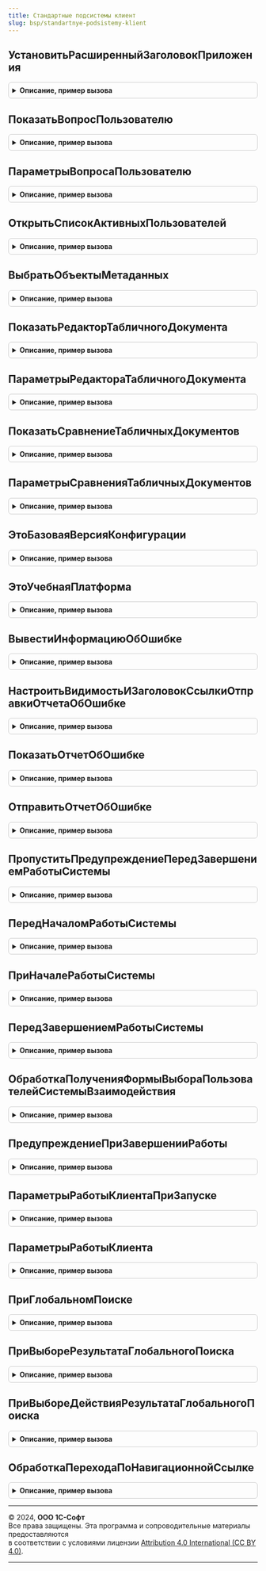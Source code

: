```yaml
---
title: Стандартные подсистемы клиент
slug: bsp/standartnye-podsistemy-klient
---
```



## УстановитьРасширенныйЗаголовокПриложения
<details style="margin: 1em 0; padding: 0.5em; border: 1px solid #ccc; border-radius: 6px;">

<summary style="font-weight: bold; cursor: pointer;">Описание, пример вызова</summary>

```bsl

// Устанавливает заголовок главного окна приложения, используя значение константы
// ЗаголовокПриложения и заголовок приложения по умолчанию.
//
// Параметры:
//   ПриЗапуске - Булево - Истина, если вызывается при начале работы программы.
//
Процедура УстановитьРасширенныйЗаголовокПриложения(ПриЗапуске = Ложь) Экспорт
```

Пример вызова
```bsl
СтандартныеПодсистемыКлиент.УстановитьРасширенныйЗаголовокПриложения(ПриЗапуске);
```
</details>

## ПоказатьВопросПользователю
<details style="margin: 1em 0; padding: 0.5em; border: 1px solid #ccc; border-radius: 6px;">

<summary style="font-weight: bold; cursor: pointer;">Описание, пример вызова</summary>

```bsl

// Показать форму вопроса.
//
// Параметры:
//   ОписаниеОповещенияОЗавершении - ОписаниеОповещения - описание процедуры, которая будет вызвана после закрытия окна
//                                                        вопроса со следующими параметрами:
//                                                          РезультатВопроса - Структура:
//                                                            Значение - результат выбора пользователя: значение
//                                                                       системного перечисления или значение,
//                                                                       связанное с нажатой кнопкой. В случае закрытия
//                                                                       диалога по истечении времени - значение
//                                                                       Таймаут.
//                                                            БольшеНеЗадаватьЭтотВопрос - Булево - результат выбора
//                                                                                                  пользователя в
//                                                                                                  одноименном флажке.
//                                                          ДополнительныеПараметры - Структура
//   ТекстВопроса                  - Строка, ФорматированнаяСтрока - текст задаваемого вопроса.
//   Кнопки                        - РежимДиалогаВопрос
//                                 - СписокЗначений     - может быть задан список значений, в котором:
//                                       Значение - содержит значение, связанное с кнопкой и возвращаемое при
//                                                  ее нажатии. В качестве значения может использоваться значение
//                                                  перечисления КодВозвратаДиалога, а также другие значения,
//                                                  поддерживающее XDTO-сериализацию.
//                                       Представление - текст кнопки.
//
//   ДополнительныеПараметры       - см. СтандартныеПодсистемыКлиент.ПараметрыВопросаПользователю.
//
Процедура ПоказатьВопросПользователю(ОписаниеОповещенияОЗавершении, ТекстВопроса, Кнопки, ДополнительныеПараметры = Неопределено) Экспорт
```

Пример вызова
```bsl
СтандартныеПодсистемыКлиент.ПоказатьВопросПользователю(ОписаниеОповещенияОЗавершении, ТекстВопроса, Кнопки, ДополнительныеПараметры);
```
</details>

## ПараметрыВопросаПользователю
<details style="margin: 1em 0; padding: 0.5em; border: 1px solid #ccc; border-radius: 6px;">

<summary style="font-weight: bold; cursor: pointer;">Описание, пример вызова</summary>

```bsl

// Возвращает новую структуру дополнительных параметров для процедуры ПоказатьВопросПользователю.
//
// Возвращаемое значение:
//  Структура:
//    * КнопкаПоУмолчанию             - Произвольный - определяет кнопку по умолчанию по типу кнопки или по связанному
//                                                     с ней значению.
//    * Таймаут                       - Число        - интервал времени в секундах до автоматического закрытия окна
//                                                     вопроса.
//    * КнопкаТаймаута                - Произвольный - кнопка (по типу кнопки или по связанному с ней значению),
//                                                     на которой отображается количество секунд, оставшихся до
//                                                     истечения таймаута.
//    * Заголовок                     - Строка       - заголовок вопроса.
//    * ПредлагатьБольшеНеЗадаватьЭтотВопрос - Булево - если Истина, то в окне вопроса будет доступен одноименный флажок.
//    * БольшеНеЗадаватьЭтотВопрос    - Булево       - принимает значение, выбранное пользователем в соответствующем
//                                                     флажке.
//    * БлокироватьВесьИнтерфейс      - Булево       - если Истина, форма вопроса открывается, блокируя работу всех
//                                                     остальных открытых окон, включая главное окно.
//    * Картинка                      - Картинка     - картинка, выводимая в окне вопроса.
//    * ТекстФлажка                   - Строка       - текст флажка "Больше не спрашивать".
//
Функция ПараметрыВопросаПользователю() Экспорт
```

Пример вызова
```bsl
Результат = СтандартныеПодсистемыКлиент.ПараметрыВопросаПользователю() 
```
</details>

## ОткрытьСписокАктивныхПользователей
<details style="margin: 1em 0; padding: 0.5em; border: 1px solid #ccc; border-radius: 6px;">

<summary style="font-weight: bold; cursor: pointer;">Описание, пример вызова</summary>

```bsl

// Вызывается при необходимости открыть форму списка активных пользователей,
// которые в данный момент времени работают с системой.
//
// Параметры:
//    ПараметрыФормы - Структура        - см. описание параметра Параметры метода ОткрытьФорму в синтакс-помощнике.
//    ВладелецФормы  - ФормаКлиентскогоПриложения - см. описание параметра Владелец метода ОткрытьФорму в синтакс-помощнике.
//
Процедура ОткрытьСписокАктивныхПользователей(ПараметрыФормы = Неопределено, ВладелецФормы = Неопределено) Экспорт
```

Пример вызова
```bsl
СтандартныеПодсистемыКлиент.ОткрытьСписокАктивныхПользователей(ПараметрыФормы, ВладелецФормы);
```
</details>

## ВыбратьОбъектыМетаданных
<details style="margin: 1em 0; padding: 0.5em; border: 1px solid #ccc; border-radius: 6px;">

<summary style="font-weight: bold; cursor: pointer;">Описание, пример вызова</summary>

```bsl

// Открыть выбор объектов метаданных.
//
// Параметры:
//  ПараметрыФормы - см. СтандартныеПодсистемыКлиентСервер.ПараметрыВыбораОбъектовМетаданных
//  ОписаниеОповещенияОЗакрытии - ОписаниеОповещения - оповещение, вызываемое при закрытии формы с параметрами:
//			# ВыбранныеОбъектыМетаданных - СписокЗначений - полные имена выбранных объектов метаданных,
//				или ссылки на идентификаторы объектов метаданных, если параметр ВыбиратьСсылки установлен в Истина.
//			# ДополнительныеПараметры - Произвольный - дополнительные параметры, переданные при создании оповещения.
//		Если ОписаниеОповещенияОЗакрытии не указано, то будет вызвано оповещение, которое можно получить
//		с помощью обработчика ОбработкаОповещения:
//			# ИмяСобытия - Строка - "ВыборОбъектовМетаданных"
//			# Параметр - СписокЗначений - выбранные объекты метаданных.
//			# Источник - см. СтандартныеПодсистемыКлиентСервер.ПараметрыВыбораОбъектовМетаданных.УникальныйИдентификаторИсточник
//
Процедура ВыбратьОбъектыМетаданных(ПараметрыФормы, ОписаниеОповещенияОЗакрытии = Неопределено) Экспорт
```

Пример вызова
```bsl
СтандартныеПодсистемыКлиент.ВыбратьОбъектыМетаданных(ПараметрыФормы, ОписаниеОповещенияОЗакрытии);
```
</details>

## ПоказатьРедакторТабличногоДокумента
<details style="margin: 1em 0; padding: 0.5em; border: 1px solid #ccc; border-radius: 6px;">

<summary style="font-weight: bold; cursor: pointer;">Описание, пример вызова</summary>

```bsl

// Открыть табличный документ на просмотр или редактирование.
// При записи отредактированного табличного документа также вызывается оповещение, которое можно получить
// с помощью обработчика ОбработкаОповещения:
//	# ИмяСобытия - Строка - "Запись_ТабличныйДокумент" или "ОтменаРедактированияТабличногоДокумента"
//	# Параметр - Структура:
//	  ## ПутьКФайлу - Строка - полный путь к файлу отредактированного табличного документа.
//	  ## Представление - Строка - имя документа, заданное в ПараметрыРедактораТабличногоДокумента.ИмяДокумента
//	# Источник - ФормаКлиентскогоПриложения - форма редактора табличного документа.
//
// Параметры:
//  ТабличныйДокумент - ТабличныйДокумент - отображаемый или редактируемый табличный документ.
//  ПараметрыФормы - см. СтандартныеПодсистемыКлиент.ПараметрыРедактораТабличногоДокумента
//  ОписаниеОповещенияОЗакрытии - ОписаниеОповещения - оповещение, которое будет вызвано при закрытии
//                                                     формы редактора табличного документа.
//  Владелец - ФормаКлиентскогоПриложения - форма-владелец.
//
Процедура ПоказатьРедакторТабличногоДокумента(Знач ТабличныйДокумент, Знач ПараметрыФормы = Неопределено, Экспорт
```

Пример вызова
```bsl
СтандартныеПодсистемыКлиент.ПоказатьРедакторТабличногоДокумента(ТабличныйДокумент, ПараметрыФормы, );
```
</details>

## ПараметрыРедактораТабличногоДокумента
<details style="margin: 1em 0; padding: 0.5em; border: 1px solid #ccc; border-radius: 6px;">

<summary style="font-weight: bold; cursor: pointer;">Описание, пример вызова</summary>

```bsl

// Параметры редактора табличного документа для СтандартныеПодсистемыКлиент.ПоказатьРедакторТабличногоДокумента.
//
// Возвращаемое значение:
//  Структура:
//   * ИмяДокумента - Строка - наименование табличного документа, выводимое в заголовке редактора.
//   * ТабличныйДокумент - ТабличныйДокумент, Строка - отображаемый или редактируемый табличный документ.
//                         Также может быть указан адрес табличного документа во временном хранилище.
//   * ПутьКФайлу - Строка - полный путь к файлу табличного документа, опционально.
//   * Редактирование - Булево - если Истина, то табличный документ можно отредактировать. По умолчанию Ложь.
//
Функция ПараметрыРедактораТабличногоДокумента() Экспорт
```

Пример вызова
```bsl
Результат = СтандартныеПодсистемыКлиент.ПараметрыРедактораТабличногоДокумента() 
```
</details>

## ПоказатьСравнениеТабличныхДокументов
<details style="margin: 1em 0; padding: 0.5em; border: 1px solid #ccc; border-radius: 6px;">

<summary style="font-weight: bold; cursor: pointer;">Описание, пример вызова</summary>

```bsl

// Отрыть форму сравнения табличных документов, в которой можно посмотреть их отличия.
//
// Параметры:
//  ТабличныйДокументЛевый - ТабличныйДокумент - первый сравниваемый табличный документ.
//  ТабличныйДокументПравый - ТабличныйДокумент - второй сравниваемый табличный документ.
//  Параметры - см. ПараметрыСравненияТабличныхДокументов
//
Процедура ПоказатьСравнениеТабличныхДокументов(ТабличныйДокументЛевый, ТабличныйДокументПравый, Параметры) Экспорт
```

Пример вызова
```bsl
СтандартныеПодсистемыКлиент.ПоказатьСравнениеТабличныхДокументов(ТабличныйДокументЛевый, ТабличныйДокументПравый, Параметры) 
```
</details>

## ПараметрыСравненияТабличныхДокументов
<details style="margin: 1em 0; padding: 0.5em; border: 1px solid #ccc; border-radius: 6px;">

<summary style="font-weight: bold; cursor: pointer;">Описание, пример вызова</summary>

```bsl

// Параметры сравнения табличных документов для процедуры ПоказатьСравнениеТабличныхДокументов.
//
// Возвращаемое значение:
//  Структура:
//    * АдресТабличныхДокументов - Строка - адрес сравниваемых табличных документов во временном хранилище.
//    * Заголовок - Строка - заголовок формы. Если не задано, то "Сравнение табличных документов".
//    * ЗаголовокЛевый - Строка - заголовок первого табличного документа (слева).
//    * ЗаголовокПравый - Строка - заголовок правого табличного документа (справа).
//
Функция ПараметрыСравненияТабличныхДокументов() Экспорт
```

Пример вызова
```bsl
Результат = СтандартныеПодсистемыКлиент.ПараметрыСравненияТабличныхДокументов() 
```
</details>

## ЭтоБазоваяВерсияКонфигурации
<details style="margin: 1em 0; padding: 0.5em; border: 1px solid #ccc; border-radius: 6px;">

<summary style="font-weight: bold; cursor: pointer;">Описание, пример вызова</summary>

```bsl

// См. СтандартныеПодсистемыСервер.ЭтоБазоваяВерсияКонфигурации
Функция ЭтоБазоваяВерсияКонфигурации() Экспорт
```

Пример вызова
```bsl
Результат = СтандартныеПодсистемыКлиент.ЭтоБазоваяВерсияКонфигурации() 
```
</details>

## ЭтоУчебнаяПлатформа
<details style="margin: 1em 0; padding: 0.5em; border: 1px solid #ccc; border-radius: 6px;">

<summary style="font-weight: bold; cursor: pointer;">Описание, пример вызова</summary>

```bsl

// См. СтандартныеПодсистемыСервер.ЭтоУчебнаяПлатформа
Функция ЭтоУчебнаяПлатформа() Экспорт
```

Пример вызова
```bsl
Результат = СтандартныеПодсистемыКлиент.ЭтоУчебнаяПлатформа() 
```
</details>

## ВывестиИнформациюОбОшибке
<details style="margin: 1em 0; padding: 0.5em; border: 1px solid #ccc; border-radius: 6px;">

<summary style="font-weight: bold; cursor: pointer;">Описание, пример вызова</summary>

```bsl

// Вызывает метод ПоказатьИнформациюОбОшибке объекта ОбработкаОшибок.
// Требуется использовать для возможности автоматического тестирования,
// чтобы перехватывать ошибки с помощью расширения.
//
// Параметры:
//  ИнформацияОбОшибке - ИнформацияОбОшибке
//
// Пример:
//	// Параметры:
//	//  Результат - см. ДлительныеОперацииКлиент.НовыйРезультатДлительнойОперации
//	//  ДополнительныеПараметры - Неопределено
//	//
//	&НаКлиенте
//	Процедура ОбновитьТекущийСписокЗавершение(Результат, ДополнительныеПараметры) Экспорт
//		Если Результат = Неопределено Тогда
//			Возврат;
//		КонецЕсли;
//		Если Результат.Статус = "Ошибка" Тогда
//			СтандартныеПодсистемыКлиент.ВывестиИнформациюОбОшибке(Результат.ИнформацияОбОшибке);
//			Возврат;
//		КонецЕсли;
//		... // Статус = "Выполнено"
//	КонецПроцедуры
//
Процедура ВывестиИнформациюОбОшибке(ИнформацияОбОшибке) Экспорт
```

Пример вызова
```bsl
СтандартныеПодсистемыКлиент.ВывестиИнформациюОбОшибке(ИнформацияОбОшибке) 
```
</details>

## НастроитьВидимостьИЗаголовокСсылкиОтправкиОтчетаОбОшибке
<details style="margin: 1em 0; padding: 0.5em; border: 1px solid #ccc; border-radius: 6px;">

<summary style="font-weight: bold; cursor: pointer;">Описание, пример вызова</summary>

```bsl

// Отключает видимость указанному элементу, если ошибка
// не подходит по категории с учетом параметра ОшибкаТребуетЗавершениеРаботы.
// Устанавливает в заголовок текст обязательной отправки,
// если администратор настроил Отправлять в объекте
// РежимОтправкиИнформацииОбОшибке, в противном случае
// (СпрашиватьПользователя или Авто) текст необязательной отправки.
// Рекомендуется вызывать ПриОткрытии своей формы ошибки.
//
// Параметры:
//  Элемент - ПолеФормы, КнопкаФормы - элемент которому будет установлена видимость и заголовок.
//  ИнформацияОбОшибке  - ИнформацияОбОшибке - ошибка по категории которой уточняется необходимость отправки отчета.
//  ОшибкаТребуетЗавершениеРаботы - Булево - учитывается при настройке видимости ссылки. По ошибкам,
//    из-за которых требуется завершение работы или перезапуск, как правило обязательно отправляется отчет.
//
// Пример:
//	#Область ОписаниеПеременных
//	&НаКлиенте
//	Перем ОтчетОбОшибке, ОтчетИнформацияОбОшибке;
//	#КонецОбласти
//	#Область ОбработчикиСобытийФормы
//	&НаКлиенте
//	Процедура ПриОткрытии(Отказ)
//		Если Параметры.ИнформацияОбОшибке <> Неопределено Тогда
//			ОтчетИнформацияОбОшибке = Параметры.ИнформацияОбОшибке;
//			ОтчетОбОшибке = Новый ОтчетОбОшибке(ОтчетИнформацияОбОшибке);
//			СтандартныеПодсистемыКлиент.НастроитьВидимостьИЗаголовокСсылкиОтправкиОтчетаОбОшибке(
//				Элементы.СформироватьОтчетОбОшибке, ОтчетИнформацияОбОшибке);
//		КонецЕсли;
//	КонецПроцедуры
//	&НаКлиенте
//	Процедура ПриЗакрытии(ЗавершениеРаботы)
//		Если ОтчетОбОшибке <> Неопределено Тогда
//			СтандартныеПодсистемыКлиент.ОтправитьОтчетОбОшибке(ОтчетОбОшибке, ОтчетИнформацияОбОшибке);
//		КонецЕсли;
//	КонецПроцедуры
//	#КонецОбласти
//	#Область ОбработчикиСобытийЭлементовШапкиФормы
//	&НаКлиенте
//	Процедура СформироватьОтчетОбОшибкеНажатие(Элемент)
//		СтандартныеПодсистемыКлиент.ПоказатьОтчетОбОшибке(ОтчетОбОшибке);
//	КонецПроцедуры
//	#КонецОбласти
//
Процедура НастроитьВидимостьИЗаголовокСсылкиОтправкиОтчетаОбОшибке(Элемент, ИнформацияОбОшибке, ОшибкаТребуетЗавершениеРаботы = Ложь) Экспорт
```

Пример вызова
```bsl
СтандартныеПодсистемыКлиент.НастроитьВидимостьИЗаголовокСсылкиОтправкиОтчетаОбОшибке(Элемент, ИнформацияОбОшибке, ОшибкаТребуетЗавершениеРаботы);
```
</details>

## ПоказатьОтчетОбОшибке
<details style="margin: 1em 0; padding: 0.5em; border: 1px solid #ccc; border-radius: 6px;">

<summary style="font-weight: bold; cursor: pointer;">Описание, пример вызова</summary>

```bsl

// Открывает отчет об ошибке для проверки и настройки состава отчета,
// либо в режиме отправки (если указан адрес сервиса для отправки и администратор
// не настроил НеОтправлять в объекте РежимОтправкиИнформацииОбОшибке)
// либо в режиме записи в файл в противном случае.
//
// Параметры:
//  ОтчетДляОтправки - ОтчетОбОшибке
//
// Пример:
//	#Область ОписаниеПеременных
//	&НаКлиенте
//	Перем ОтчетОбОшибке, ОтчетИнформацияОбОшибке;
//	#КонецОбласти
//	#Область ОбработчикиСобытийФормы
//	&НаКлиенте
//	Процедура ПриОткрытии(Отказ)
//		Если Параметры.ИнформацияОбОшибке <> Неопределено Тогда
//			ОтчетИнформацияОбОшибке = Параметры.ИнформацияОбОшибке;
//			ОтчетОбОшибке = Новый ОтчетОбОшибке(ОтчетИнформацияОбОшибке);
//			СтандартныеПодсистемыКлиент.НастроитьВидимостьИЗаголовокСсылкиОтправкиОтчетаОбОшибке(
//				Элементы.СформироватьОтчетОбОшибке, ОтчетИнформацияОбОшибке);
//		КонецЕсли;
//	КонецПроцедуры
//	&НаКлиенте
//	Процедура ПриЗакрытии(ЗавершениеРаботы)
//		Если ОтчетОбОшибке <> Неопределено Тогда
//			СтандартныеПодсистемыКлиент.ОтправитьОтчетОбОшибке(ОтчетОбОшибке, ОтчетИнформацияОбОшибке);
//		КонецЕсли;
//	КонецПроцедуры
//	#КонецОбласти
//	#Область ОбработчикиСобытийЭлементовШапкиФормы
//	&НаКлиенте
//	Процедура СформироватьОтчетОбОшибкеНажатие(Элемент)
//		СтандартныеПодсистемыКлиент.ПоказатьОтчетОбОшибке(ОтчетОбОшибке);
//	КонецПроцедуры
//	#КонецОбласти
//
Процедура ПоказатьОтчетОбОшибке(ОтчетДляОтправки) Экспорт
```

Пример вызова
```bsl
СтандартныеПодсистемыКлиент.ПоказатьОтчетОбОшибке(ОтчетДляОтправки) 
```
</details>

## ОтправитьОтчетОбОшибке
<details style="margin: 1em 0; padding: 0.5em; border: 1px solid #ccc; border-radius: 6px;">

<summary style="font-weight: bold; cursor: pointer;">Описание, пример вызова</summary>

```bsl

// Неинтерактивно отправляет отчет об ошибке, если ошибка подходит
// по категории для отправки с учетом параметра ЗавершениеРаботы и
// администратор настроил Отправлять в объекте РежимОтправкиИнформацииОбОшибке.
// Рекомендуется вызывать ПриЗакрытии своей формы ошибки.
//
// Параметры:
//  ОтчетДляОтправки - ОтчетОбОшибке
//  ИнформацияОбОшибке  - ИнформацияОбОшибке - ошибка по категории которой уточняется необходимость отправки отчета.
//  ОшибкаТребуетЗавершениеРаботы - Булево - учитывается при отправке отчета. По ошибкам,
//    из-за которых требуется завершение работы или перезапуск, как правило обязательно отправляется отчет.
//    Нужно передать то же значение, что и в процедуру НастроитьВидимостьИЗаголовокСсылкиОтправкиОтчетаОбОшибке.
//
// Пример:
//	#Область ОписаниеПеременных
//	&НаКлиенте
//	Перем ОтчетОбОшибке, ОтчетИнформацияОбОшибке;
//	#КонецОбласти
//	#Область ОбработчикиСобытийФормы
//	&НаКлиенте
//	Процедура ПриОткрытии(Отказ)
//		Если Параметры.ИнформацияОбОшибке <> Неопределено Тогда
//			ОтчетИнформацияОбОшибке = Параметры.ИнформацияОбОшибке;
//			ОтчетОбОшибке = Новый ОтчетОбОшибке(ОтчетИнформацияОбОшибке);
//			СтандартныеПодсистемыКлиент.НастроитьВидимостьИЗаголовокСсылкиОтправкиОтчетаОбОшибке(
//				Элементы.СформироватьОтчетОбОшибке, ОтчетИнформацияОбОшибке);
//		КонецЕсли;
//	КонецПроцедуры
//	&НаКлиенте
//	Процедура ПриЗакрытии(ЗавершениеРаботы)
//		Если ОтчетОбОшибке <> Неопределено Тогда
//			СтандартныеПодсистемыКлиент.ОтправитьОтчетОбОшибке(ОтчетОбОшибке, ОтчетИнформацияОбОшибке);
//		КонецЕсли;
//	КонецПроцедуры
//	#КонецОбласти
//	#Область ОбработчикиСобытийЭлементовШапкиФормы
//	&НаКлиенте
//	Процедура СформироватьОтчетОбОшибкеНажатие(Элемент)
//		СтандартныеПодсистемыКлиент.ПоказатьОтчетОбОшибке(ОтчетОбОшибке);
//	КонецПроцедуры
//	#КонецОбласти
//
Процедура ОтправитьОтчетОбОшибке(ОтчетДляОтправки, ИнформацияОбОшибке, ОшибкаТребуетЗавершениеРаботы = Ложь) Экспорт
```

Пример вызова
```bsl
СтандартныеПодсистемыКлиент.ОтправитьОтчетОбОшибке(ОтчетДляОтправки, ИнформацияОбОшибке, ОшибкаТребуетЗавершениеРаботы);
```
</details>

## ПропуститьПредупреждениеПередЗавершениемРаботыСистемы
<details style="margin: 1em 0; padding: 0.5em; border: 1px solid #ccc; border-radius: 6px;">

<summary style="font-weight: bold; cursor: pointer;">Описание, пример вызова</summary>

```bsl

// Отключает выдачу предупреждения пользователю при завершении работы программы.
//
Процедура ПропуститьПредупреждениеПередЗавершениемРаботыСистемы() Экспорт
```

Пример вызова
```bsl
СтандартныеПодсистемыКлиент.ПропуститьПредупреждениеПередЗавершениемРаботыСистемы() 
```
</details>

## ПередНачаломРаботыСистемы
<details style="margin: 1em 0; padding: 0.5em; border: 1px solid #ccc; border-radius: 6px;">

<summary style="font-weight: bold; cursor: pointer;">Описание, пример вызова</summary>

```bsl

// Выполнить стандартные действия перед началом работы пользователя
// с областью данных, либо в локальном режиме работы.
//
// Предназначена для вызова из обработчика ПередНачаломРаботыСистемы модулей управляемого и обычного приложения.
//
// Параметры:
//  ОповещениеЗавершения - ОписаниеОповещения - не задается при вызове из обработчика ПередНачаломРаботыСистемы
//                         модулей управляемого и обычного приложения. В других случаях, после запуска будет вызвано
//                         оповещение с параметром типа Структура со свойствами:
//                         > Отказ - Булево - Ложь, если запуск выполнен успешно, или Истина, если вход в программу не
//                         выполнен;
//                         > Перезапустить - Булево - если требуется перезапуск программы;
//                         > ДополнительныеПараметрыКоманднойСтроки - Строка - для перезапуска.
//
Процедура ПередНачаломРаботыСистемы(Знач ОповещениеЗавершения = Неопределено) Экспорт
```

Пример вызова
```bsl
СтандартныеПодсистемыКлиент.ПередНачаломРаботыСистемы(ОповещениеЗавершения);
```
</details>

## ПриНачалеРаботыСистемы
<details style="margin: 1em 0; padding: 0.5em; border: 1px solid #ccc; border-radius: 6px;">

<summary style="font-weight: bold; cursor: pointer;">Описание, пример вызова</summary>

```bsl

// Выполнить стандартные действия при начале работы пользователя
// с областью данных, либо в локальном режиме работы.
//
// Предназначена для вызова из обработчика ПриНачалеРаботыСистемы модулей управляемого и обычного приложения.
//
// Параметры:
//  ОповещениеЗавершения - ОписаниеОповещения - не задается при вызове из обработчика ПриНачалеРаботыСистемы
//                         модулей управляемого и обычного приложения. В других случаях, после запуска будет вызвано
//                         оповещение с параметром типа Структура со свойствами:
//                         > Отказ - Булево - Ложь, если запуск выполнен успешно, или Истина, если вход в программу не
//                         выполнен;
//                         > Перезапустить - Булево - если требуется перезапуск программы;
//                         > ДополнительныеПараметрыКоманднойСтроки - Строка - для перезапуска.
//
//  НепрерывноеВыполнение - Булево - только для внутреннего использования.
//                          Для перехода из обработчика ПередНачаломРаботыСистемы
//                          выполненного в режиме интерактивной обработки.
//
Процедура ПриНачалеРаботыСистемы(Знач ОповещениеЗавершения = Неопределено, НепрерывноеВыполнение = Истина) Экспорт
```

Пример вызова
```bsl
СтандартныеПодсистемыКлиент.ПриНачалеРаботыСистемы(ОповещениеЗавершения, НепрерывноеВыполнение);
```
</details>

## ПередЗавершениемРаботыСистемы
<details style="margin: 1em 0; padding: 0.5em; border: 1px solid #ccc; border-radius: 6px;">

<summary style="font-weight: bold; cursor: pointer;">Описание, пример вызова</summary>

```bsl

// Выполнить стандартные действия перед завершением работы пользователя
// с областью данных, либо в локальном режиме работы.
//
// Предназначена для вызова из обработчика ПередЗавершениемРаботыСистемы модулей управляемого и обычного приложения.
//
// Параметры:
//  Отказ                - Булево - возвращаемое значение. Признак отказа от завершения работы
//                         для обработчика события ПередЗавершениемРаботыСистемы, либо программного отказа,
//                         либо того, что потребовалась интерактивная обработка. В случае успешного взаимодействия
//                         с пользователем завершение работы будет продолжено.
//  ТекстПредупреждения  - Строка - см. ПередЗавершениемРаботыСистемы() в синтакс-помощнике.
//
Процедура ПередЗавершениемРаботыСистемы(Отказ = Ложь, ТекстПредупреждения = "") Экспорт
```

Пример вызова
```bsl
СтандартныеПодсистемыКлиент.ПередЗавершениемРаботыСистемы(Отказ, ТекстПредупреждения);
```
</details>

## ОбработкаПолученияФормыВыбораПользователейСистемыВзаимодействия
<details style="margin: 1em 0; padding: 0.5em; border: 1px solid #ccc; border-radius: 6px;">

<summary style="font-weight: bold; cursor: pointer;">Описание, пример вызова</summary>

```bsl

// Выполнить стандартные действия при обработке получения формы выбора пользователей системы взаимодействия.
//
// Параметры:
//  НазначениеВыбора - НазначениеВыбораПользователейСистемыВзаимодействия
//  Форма - ФормаКлиентскогоПриложения
//  ИдентификаторОбсуждения - ИдентификаторОбсужденияСистемыВзаимодействия
//  Параметры - Структура
//  ВыбраннаяФорма - Строка
//  СтандартнаяОбработка - Булево
//
Процедура ОбработкаПолученияФормыВыбораПользователейСистемыВзаимодействия(НазначениеВыбора, Экспорт
```

Пример вызова
```bsl
СтандартныеПодсистемыКлиент.ОбработкаПолученияФормыВыбораПользователейСистемыВзаимодействия(НазначениеВыбора, );
```
</details>

## ПредупреждениеПриЗавершенииРаботы
<details style="margin: 1em 0; padding: 0.5em; border: 1px solid #ccc; border-radius: 6px;">

<summary style="font-weight: bold; cursor: pointer;">Описание, пример вызова</summary>

```bsl

// Возвращает новую структуру параметров для вывода предупреждения перед завершением работы программы.
// Для использования в ОбщегоНазначенияКлиентПереопределяемый.ПередЗавершениемРаботыСистемы.
//
// Возвращаемое значение:
//  Структура:
//    ТекстПредупреждения  - Строка - текст, выводимый в окне веб-браузера (или тонкого клиента) при завершении работы.
//                                    Например, "Имеются редактируемые файлы, которые не помещены в приложение".
//                                    Остальные параметры определяют внешний вид формы предупреждений,
//                                    открываемой после подтверждения в окне веб-браузера (или тонкого клиента).
//    ТекстФлажка          - Строка - если задан, то в форме предупреждений выводится флажок с указанным текстом.
//                                    Например, "Завершить редактирование файлов (5)".
//    ПоясняющийТекст      - Строка - текст, выводимый в форме сверху управляющего элемента (флажок или гиперссылка).
//                                    Например, "Редактируемые файлы, не помещенные в приложение".
//    ТекстГиперссылки     - Строка - если задан, то выводится гиперссылка с указанным текстом.
//                                    Например, "Редактируемые файлы (5)".
//    РасширеннаяПодсказка - Строка - текст подсказки, выводимый по кнопке справа от управляющего элемента (флажок или
//                                    гиперссылка). Например, "Нажмите для перехода к списку файлов,
//                                    открытых для редактирования".
//    Приоритет            - Число  - относительный порядок в списке предупреждений на форме (чем больше, тем выше).
//    ВывестиОдноПредупреждение - Булево - если Истина, то в списке предупреждений выводится только одно это
//                                         предупреждение. Т.е. такое предупреждение не совместимо с любыми другими.
//    ДействиеПриУстановленномФлажке - Структура:
//      * Форма          - Строка    - если пользователь установил флажок, то следует открыть указанную форму.
//                                     Например, "Обработка.Файлы.РедактируемыеФайлы".
//      * ПараметрыФормы - Структура - произвольная структура параметров для открытия формы.
//    ДействиеПриНажатииГиперссылки - Структура:
//      * Форма          - Строка    - путь к форме, которая должна открываться по нажатию на гиперссылку.
//                                     Например, "Обработка.Файлы.РедактируемыеФайлы".
//      * ПараметрыФормы - Структура - произвольная структура параметров для открываемой формы.
//      * ПрикладнаяФормаПредупреждения - Строка - путь к форме, которая должна открываться сразу
//                                        вместо универсальной формы в случае, когда в списке
//                                        предупреждений оказывается только одно данное предупреждение.
//                                        Например, "Обработка.Файлы.РедактируемыеФайлы".
//      * ПараметрыПрикладнойФормыПредупреждения - Структура - произвольная структура
//                                                 параметров для вышеописанной формы.
//      * РежимОткрытияОкна - РежимОткрытияОкнаФормы - режим открытия форм Форма или ПрикладнаяФормаПредупреждения.
//
Функция ПредупреждениеПриЗавершенииРаботы() Экспорт
```

Пример вызова
```bsl
Результат = СтандартныеПодсистемыКлиент.ПредупреждениеПриЗавершенииРаботы() 
```
</details>

## ПараметрыРаботыКлиентаПриЗапуске
<details style="margin: 1em 0; padding: 0.5em; border: 1px solid #ccc; border-radius: 6px;">

<summary style="font-weight: bold; cursor: pointer;">Описание, пример вызова</summary>

```bsl

// Возвращает значения параметров, необходимых для работы клиентского кода
// при запуске конфигурации за один серверный вызов (для минимизации клиент-серверного взаимодействия
// и снижения времени запуска).
// С помощью этой функции можно обращаться к параметрам в клиентском коде, вызываемым из обработчиков событий:
// - ПередНачаломРаботыСистемы,
// - ПриНачалеРаботыСистемы.
//
// В этих обработчиках при запуске недопустимо использовать команды сброса кэша
// повторно используемых модулей, иначе запуск может привести
// к непредсказуемым ошибкам и лишним серверным вызовам.
//
// Возвращаемое значение:
//   ФиксированнаяСтруктура - параметры работы клиента при запуске.
//                            См. в ОбщегоНазначенияПереопределяемый.ПриДобавленииПараметровРаботыКлиентаПриЗапуске.
//
//
Функция ПараметрыРаботыКлиентаПриЗапуске() Экспорт
```

Пример вызова
```bsl
Результат = СтандартныеПодсистемыКлиент.ПараметрыРаботыКлиентаПриЗапуске() 
```
</details>

## ПараметрыРаботыКлиента
<details style="margin: 1em 0; padding: 0.5em; border: 1px solid #ccc; border-radius: 6px;">

<summary style="font-weight: bold; cursor: pointer;">Описание, пример вызова</summary>

```bsl

// Возвращает значения параметров, необходимых для работы клиентского кода конфигурации
// без дополнительных серверных вызовов.
//
// Возвращаемое значение:
//   ФиксированнаяСтруктура - параметры работы клиента.
//                            Состав свойств см. в ОбщегоНазначенияПереопределяемый.ПриДобавленииПараметровРаботыКлиента.
//
Функция ПараметрыРаботыКлиента() Экспорт
```

Пример вызова
```bsl
Результат = СтандартныеПодсистемыКлиент.ПараметрыРаботыКлиента() 
```
</details>

## ПриГлобальномПоиске
<details style="margin: 1em 0; padding: 0.5em; border: 1px solid #ccc; border-radius: 6px;">

<summary style="font-weight: bold; cursor: pointer;">Описание, пример вызова</summary>

```bsl

// См. ОбщегоНазначенияКлиентПереопределяемый.ПриГлобальномПоиске
Процедура ПриГлобальномПоиске(СтрокаПоиска, ПланПоиска) Экспорт
```

Пример вызова
```bsl
СтандартныеПодсистемыКлиент.ПриГлобальномПоиске(СтрокаПоиска, ПланПоиска) 
```
</details>

## ПриВыбореРезультатаГлобальногоПоиска
<details style="margin: 1em 0; padding: 0.5em; border: 1px solid #ccc; border-radius: 6px;">

<summary style="font-weight: bold; cursor: pointer;">Описание, пример вызова</summary>

```bsl

// См. ОбщегоНазначенияКлиентПереопределяемый.ПриВыбореРезультатаГлобальногоПоиска
Процедура ПриВыбореРезультатаГлобальногоПоиска(ЭлементРезультата, СтандартнаяОбработка) Экспорт
```

Пример вызова
```bsl
СтандартныеПодсистемыКлиент.ПриВыбореРезультатаГлобальногоПоиска(ЭлементРезультата, СтандартнаяОбработка) 
```
</details>

## ПриВыбореДействияРезультатаГлобальногоПоиска
<details style="margin: 1em 0; padding: 0.5em; border: 1px solid #ccc; border-radius: 6px;">

<summary style="font-weight: bold; cursor: pointer;">Описание, пример вызова</summary>

```bsl

// См. ОбщегоНазначенияКлиентПереопределяемый.ПриВыбореДействияРезультатаГлобальногоПоиска
Процедура ПриВыбореДействияРезультатаГлобальногоПоиска(ЭлементРезультата, Действие) Экспорт
```

Пример вызова
```bsl
СтандартныеПодсистемыКлиент.ПриВыбореДействияРезультатаГлобальногоПоиска(ЭлементРезультата, Действие) 
```
</details>

## ОбработкаПереходаПоНавигационнойСсылке
<details style="margin: 1em 0; padding: 0.5em; border: 1px solid #ccc; border-radius: 6px;">

<summary style="font-weight: bold; cursor: pointer;">Описание, пример вызова</summary>

```bsl

// См. ОбщегоНазначенияКлиентПереопределяемый.ОбработкаПереходаПоНавигационнойСсылке
Процедура ОбработкаПереходаПоНавигационнойСсылке(ДанныеПереходаПоНавигационнойСсылке, Экспорт
```

Пример вызова
```bsl
СтандартныеПодсистемыКлиент.ОбработкаПереходаПоНавигационнойСсылке(ДанныеПереходаПоНавигационнойСсылке, );
```
</details>

---

© 2024, **ООО 1С-Софт**  
Все права защищены. Эта программа и сопроводительные материалы предоставляются  
в соответствии с условиями лицензии [Attribution 4.0 International (CC BY 4.0)](https://creativecommons.org/licenses/by/4.0/legalcode).

---
